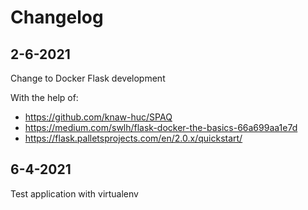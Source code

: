 # Changelog

## 2-6-2021

Change to Docker Flask development

With the help of:
- https://github.com/knaw-huc/SPAQ
- https://medium.com/swlh/flask-docker-the-basics-66a699aa1e7d
- https://flask.palletsprojects.com/en/2.0.x/quickstart/


## 6-4-2021

Test application with virtualenv